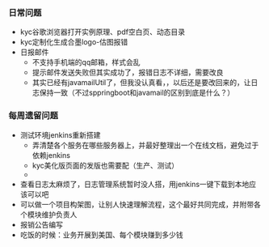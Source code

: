### 日常问题
- kyc谷歌浏览器打开实例原理、pdf空白页、动态目录
- kyc定制化生成合墨logo-估图报错
- 日报邮件
    - 不支持手机端的qq邮箱，样式会乱
    - 提示邮件发送失败但其实成功了，报错日志不详细，需要改良
    - 其实已经有javamailUtil了，但我没认真看，，以后还是要改回来的，让日志保持一致（不过sppringboot和javamail的区别到底是什么？）

### 每周遗留问题
- 测试环境jenkins重新搭建
    - 弄清楚各个服务在哪些服务器上，并最好整理出一个在线文档，避免过于依赖jenkins
    - kyc美化版页面的发版也需要配（生产、测试）
    -
- 查看日志太麻烦了，日志管理系统暂时没人搭，用jenkins一键下载到本地应该可以吧
- 可以做一个项目构架图，让别人快速理解流程，这个最好共同完成，并附带各个模块维护负责人
- 报销公告编写
- 吃饭的时候：业务开展到美国、每个模块赚到多少钱